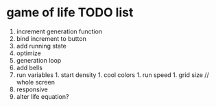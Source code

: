 # game of life TODO list
1. increment generation function
1. bind increment to button
1. add running state
1. optimize
  1. generation loop
1. add bells
  1. run variables
    1. start density
    1. cool colors
    1. run speed
    1. grid size // whole screen
  1. responsive
  1. alter life equation?

